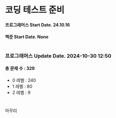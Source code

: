# 코딩 테스트 준비

#### 프로그래머스 Start Date. 24.10.16
#### 백준 Start Date. None

# 
### 프로그래머스 Update Date. 2024-10-30 12:50
#### 총 문제 수 : 329
- 0 레벨 : 240
- 1 레벨 : 80
- 2 레벨 : 9

# 
마무리

# 

